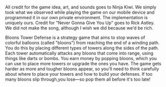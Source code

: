 All credit for the game idea, art, and sounds goes to Ninja Kiwi. We simply
took what we observed while playing the game on our mobile device and
programmed it in our own private environment. The implementation is
uniquely ours. Credit for "Never Gonna Give You Up" goes to Rick Astley.
We did not make the song, although I wish we did because we'd be rich.

Bloons Tower Defense is a strategy game that aims to stop waves
of colorful balloons (called "bloons") from reaching the end of a winding
path. You do this by placing different types of towers along the sides of the path. Each tower automatically attacks any bloons that come into range,
using things like darts or bombs. You earn money by popping bloons,
which you can use to place more towers or upgrade the ones you have. The
game gets harder as more and tougher bloons appear, so you'll need to
think carefully about where to place your towers and how to build your
defenses. If too many bloons slip through,you lose—so pop them all before it's too late!

